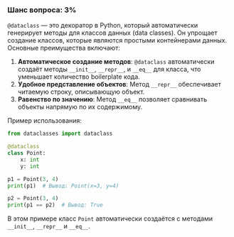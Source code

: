 ### Шанс вопроса: 3%

`@dataclass` — это декоратор в Python, который автоматически генерирует методы для классов данных (data classes). Он упрощает создание классов, которые являются простыми контейнерами данных. Основные преимущества включают:

1. **Автоматическое создание методов**: `@dataclass` автоматически создаёт методы `__init__`, `__repr__`, и `__eq__` для класса, что уменьшает количество boilerplate кода.
2. **Удобное представление объектов**: Метод `__repr__` обеспечивает читаемую строку, описывающую объект.
3. **Равенство по значению**: Метод `__eq__` позволяет сравнивать объекты напрямую по их содержимому.

Пример использования:
```python
from dataclasses import dataclass

@dataclass
class Point:
    x: int
    y: int

p1 = Point(3, 4)
print(p1)  # Вывод: Point(x=3, y=4)

p2 = Point(3, 4)
print(p1 == p2)  # Вывод: True
```

В этом примере класс `Point` автоматически создаётся с методами `__init__`, `__repr__` и `__eq__`.
